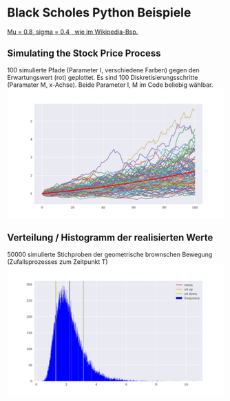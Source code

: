 # Black Scholes Python Beispiele

[Mu = 0.8, sigma = 0.4 , wie im Wikipedia-Bsp.](https://de.wikipedia.org/wiki/Geometrische_brownsche_Bewegung#/media/Datei:Geometrische_Brownsche_Bewegung.png)

## Simulating the Stock Price Process
100 simulierte Pfade (Parameter I, verschiedene Farben) gegen den Erwartungswert (rot) geplottet.
Es sind 100 Diskretisierungsschritte (Paramater M, x-Achse). Beide Parameter I, M im Code beliebig wählbar.
![Bild1](Figure_1.png)

## Verteilung / Histogramm der realisierten Werte
50000 simulierte Stichproben der geometrische brownschen Bewegung (Zufallsprozesses zum Zeitpunkt T)
![Bild2](Figure_2.png)

